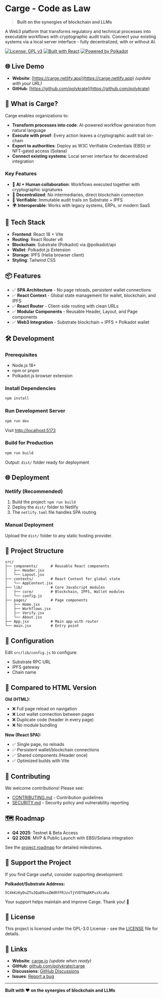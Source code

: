 # Carge - Code as Law

> **Built on the synergies of blockchain and LLMs**

A Web3 platform that transforms regulatory and technical processes into executable workflows with cryptographic audit trails. Connect your existing systems via a local server interface - fully decentralized, with or without AI.

[![License: GPL v3](https://img.shields.io/badge/License-GPLv3-blue.svg)](https://www.gnu.org/licenses/gpl-3.0)
[![Built with React](https://img.shields.io/badge/Built%20with-React-61DAFB?logo=react)](https://reactjs.org/)
[![Powered by Polkadot](https://img.shields.io/badge/Powered%20by-Polkadot-E6007A?logo=polkadot)](https://polkadot.network/)

## 🌐 Live Demo

- **Website**: [https://carge.netlify.app](https://carge.netlify.app) *(update with your URL)*
- **GitHub**: [https://github.com/polykrate](https://github.com/polykrate)

## 📖 What is Carge?

Carge enables organizations to:
- **Transform processes into code**: AI-powered workflow generation from natural language
- **Execute with proof**: Every action leaves a cryptographic audit trail on-chain
- **Export to authorities**: Deploy as W3C Verifiable Credentials (EBSI) or NFT-gated access (Solana)
- **Connect existing systems**: Local server interface for decentralized integration

### Key Features
- 🤖 **AI + Human collaboration**: Workflows executed together with cryptographic signatures
- 🔗 **Decentralized**: No intermediaries, direct blockchain connection
- 🔐 **Verifiable**: Immutable audit trails on Substrate + IPFS
- 🌍 **Interoperable**: Works with legacy systems, ERPs, or modern SaaS

## 🚀 Tech Stack

- **Frontend**: React 18 + Vite
- **Routing**: React Router v6
- **Blockchain**: Substrate (Polkadot) via @polkadot/api
- **Wallet**: Polkadot.js Extension
- **Storage**: IPFS (Helia browser client)
- **Styling**: Tailwind CSS

## 📦 Features

- ✅ **SPA Architecture** - No page reloads, persistent wallet connections
- ✅ **React Context** - Global state management for wallet, blockchain, and IPFS
- ✅ **React Router** - Client-side routing with clean URLs
- ✅ **Modular Components** - Reusable Header, Layout, and Page components
- ✅ **Web3 Integration** - Substrate blockchain + IPFS + Polkadot wallet

## 🛠️ Development

### Prerequisites

- Node.js 18+ 
- npm or pnpm
- Polkadot.js browser extension

### Install Dependencies

```bash
npm install
```

### Run Development Server

```bash
npm run dev
```

Visit [http://localhost:5173](http://localhost:5173)

### Build for Production

```bash
npm run build
```

Output: `dist/` folder ready for deployment

## 🌐 Deployment

### Netlify (Recommended)

1. Build the project: `npm run build`
2. Deploy the `dist/` folder to Netlify
3. The `netlify.toml` file handles SPA routing

### Manual Deployment

Upload the `dist/` folder to any static hosting provider.

## 📁 Project Structure

```
src/
├── components/      # Reusable React components
│   ├── Header.jsx
│   └── Layout.jsx
├── contexts/        # React Context for global state
│   └── AppContext.jsx
├── lib/             # Core JavaScript modules
│   ├── core/        # Blockchain, IPFS, Wallet modules
│   └── config.js
├── pages/           # Page components
│   ├── Home.jsx
│   ├── Workflows.jsx
│   ├── Verify.jsx
│   └── About.jsx
├── App.jsx          # Main app with router
└── main.jsx         # Entry point
```

## 🔧 Configuration

Edit `src/lib/config.js` to configure:

- Substrate RPC URL
- IPFS gateway
- Chain name

## 📝 Compared to HTML Version

**Old (HTML):**
- ❌ Full page reload on navigation
- ❌ Lost wallet connection between pages
- ❌ Duplicate code (header in every page)
- ❌ No module bundling

**New (React SPA):**
- ✅ Single page, no reloads
- ✅ Persistent wallet/blockchain connections
- ✅ Shared components (Header once)
- ✅ Optimized builds with Vite

## 🤝 Contributing

We welcome contributions! Please see:
- [CONTRIBUTING.md](CONTRIBUTING.md) - Contribution guidelines
- [SECURITY.md](SECURITY.md) - Security policy and vulnerability reporting

## 🗺️ Roadmap

- **Q4 2025**: Testnet & Beta Access
- **Q2 2026**: MVP & Public Launch with EBSI/Solana integration

See the [project roadmap](https://github.com/polykrate/carge-react/issues) for detailed milestones.

## 💝 Support the Project

If you find Carge useful, consider supporting development:

**Polkadot/Substrate Address:**
```
5C4kKzKyDuZTu3Qa89soZWdRfFRJzvTjVVDTNqAKPuzXcaRa
```

Your support helps maintain and improve Carge. Thank you! 🙏

## 📄 License

This project is licensed under the GPL-3.0 License - see the [LICENSE](LICENSE) file for details.

## 🔗 Links

- **Website**: [carge.io](https://carge.io) *(update when ready)*
- **GitHub**: [github.com/polykrate/carge](https://github.com/polykrate/carge)
- **Discussions**: [GitHub Discussions](https://github.com/polykrate/carge/discussions)
- **Issues**: [Report a bug](https://github.com/polykrate/carge/issues/new)

---

**Built with ❤️ on the synergies of blockchain and LLMs**
